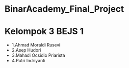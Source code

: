 # BinarAcademy_Final_Project

# Kelompok 3 BEJS 1
* 1.Ahmad Moraldi Rusevi
* 2.Asep Hudori
* 3.Mahadi Ocsidio Priarista
* 4.Putri Indriyanti
